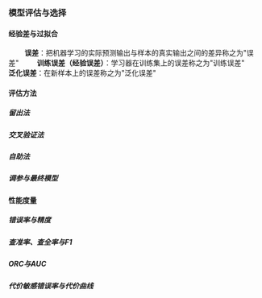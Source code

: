 ### 模型评估与选择

#### 经验差与过拟合
&nbsp;　　**误差**：把机器学习的实际预测输出与样本的真实输出之间的差异称之为"误差"
&nbsp;　　**训练误差（经验误差）**：学习器在训练集上的误差称之为"训练误差"
&nbsp;　　**泛化误差**：在新样本上的误差称之为"泛化误差"


#### 评估方法

##### 留出法

##### 交叉验证法

##### 自助法

##### 调参与最终模型

#### 性能度量

##### 错误率与精度

##### 查准率、查全率与F1

##### ORC与AUC

##### 代价敏感错误率与代价曲线